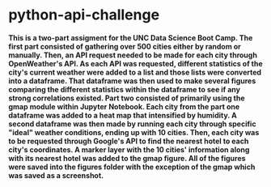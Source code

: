 # python-api-challenge

#### This is a two-part assigment for the UNC Data Science Boot Camp. The first part consisted of gathering over 500 cities either by random or manually. Then, an API request needed to be made for each city through OpenWeather's API. As each API was requested, different statistics of the city's current weather were added to a list and those lists were converted into a dataframe. That dataframe was then used to make several figures comparing the different statistics within the dataframe to see if any strong correlations existed. Part two consisted of primarily using the gmap module within Jupyter Notebook. Each city from the part one dataframe was added to a heat map that intensified by humidity. A second dataframe was then made by running each city through specific "ideal" weather conditions, ending up with 10 cities. Then, each city was to be requested through Google's API to find the nearest hotel to each city's coordinates. A marker layer with the 10 cities' information along with its nearest hotel was added to the gmap figure. All of the figures were saved into the figures folder with the exception of the gmap which was saved as a screenshot.